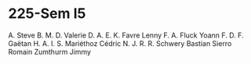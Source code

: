 # 225-Sem I5

A. Steve
B. M.
D. Valerie
D. A.
E. K.
Favre Lenny
F. A.
Fluck Yoann
F. D.
F. Gaëtan
H. A.
I. S.
Mariéthoz Cédric
N. J.
R. R.
Schwery Bastian
Sierro Romain
Zumthurm Jimmy
